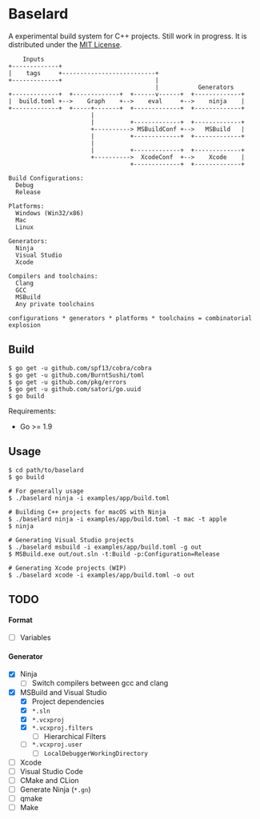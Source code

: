 # Baselard

A experimental build system for C++ projects. Still work in progress.
It is distributed under the [MIT License](https://opensource.org/licenses/MIT).

```
    Inputs
+-------------+
|    tags     +--------------------------+
+-------------+                          |
                                         |           Generators
+-------------+  +-------------+  +------v------+  +-------------+
|  build.toml +-->    Graph    +-->    eval     +-->    ninja    |
+-------------+  +-----+-------+  +-------------+  +-------------+
                       |
                       |          +-------------+  +-------------+
                       +----------> MSBuildConf +-->   MSBuild   |
                       |          +-------------+  +-------------+
                       |
                       |          +-------------+  +-------------+
                       +---------->  XcodeConf  +-->    Xcode    |
                                  +-------------+  +-------------+

```

```
Build Configurations:
  Debug
  Release

Platforms:
  Windows (Win32/x86)
  Mac
  Linux

Generators:
  Ninja
  Visual Studio
  Xcode

Compilers and toolchains:
  Clang
  GCC
  MSBuild
  Any private toolchains

configurations * generators * platforms * toolchains = combinatorial explosion
```

## Build

```shell
$ go get -u github.com/spf13/cobra/cobra
$ go get -u github.com/BurntSushi/toml
$ go get -u github.com/pkg/errors
$ go get -u github.com/satori/go.uuid
$ go build
```

Requirements:

- Go >= 1.9

## Usage

```shell
$ cd path/to/baselard
$ go build

# For generally usage
$ ./baselard ninja -i examples/app/build.toml

# Building C++ projects for macOS with Ninja
$ ./baselard ninja -i examples/app/build.toml -t mac -t apple
$ ninja

# Generating Visual Studio projects
$ ./baselard msbuild -i examples/app/build.toml -g out
$ MSBuild.exe out/out.sln -t:Build -p:Configuration=Release

# Generating Xcode projects (WIP)
$ ./baselard xcode -i examples/app/build.toml -o out
```

## TODO

#### Format

- [ ] Variables

#### Generator

- [x] Ninja
  - [ ] Switch compilers between gcc and clang
- [x] MSBuild and Visual Studio
  - [x] Project dependencies
  - [x] `*.sln`
  - [x] `*.vcxproj`
  - [x] `*.vcxproj.filters`
    - [ ] Hierarchical Filters
  - [ ] `*.vcxproj.user`
    - [ ] `LocalDebuggerWorkingDirectory`
- [ ] Xcode
- [ ] Visual Studio Code
- [ ] CMake and CLion
- [ ] Generate Ninja (`*.gn`)
- [ ] qmake
- [ ] Make
